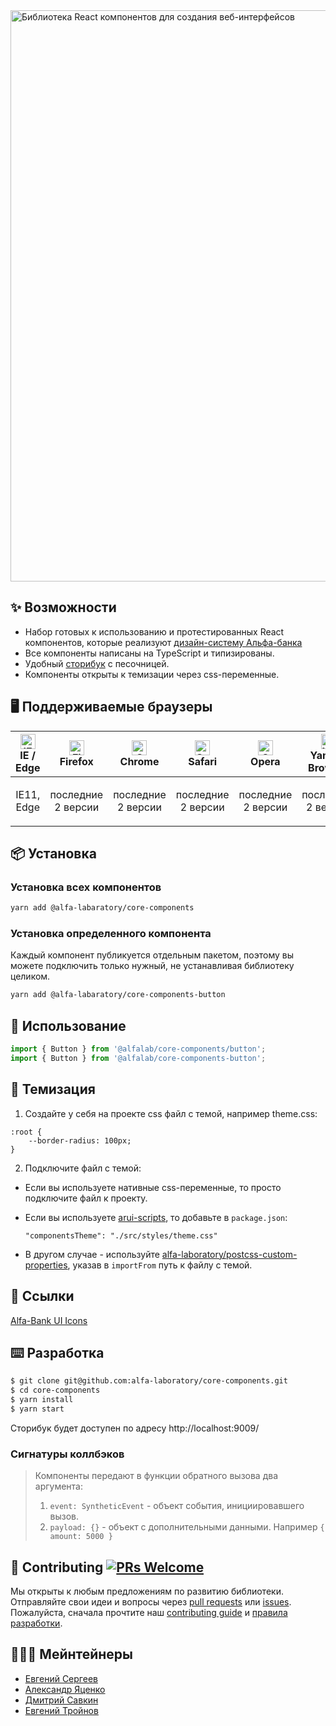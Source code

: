 <img width="914" alt="Библиотека React компонентов для создания веб-интерфейсов" src="https://user-images.githubusercontent.com/109410/78970104-3873e000-7b11-11ea-945d-02f86cad62e0.png">

## ✨ Возможности

- Набор готовых к использованию и протестированных React компонентов, которые реализуют [дизайн-систему Альфа-банка](https://digital.alfabank.ru/principles)
- Все компоненты написаны на TypeScript и типизированы.
- Удобный [сторибук](https://alfa-laboratory.github.io/core-components/) с песочницей.
- Компоненты открыты к темизации через css-переменные.

## 🖥 Поддерживаемые браузеры


| [<img src="https://raw.githubusercontent.com/alrra/browser-logos/master/src/edge/edge_48x48.png" alt="IE / Edge" width="24px" height="24px" />](http://godban.github.io/browsers-support-badges/)</br>IE / Edge | [<img src="https://raw.githubusercontent.com/alrra/browser-logos/master/src/firefox/firefox_48x48.png" alt="Firefox" width="24px" height="24px" />](http://godban.github.io/browsers-support-badges/)</br>Firefox | [<img src="https://raw.githubusercontent.com/alrra/browser-logos/master/src/chrome/chrome_48x48.png" alt="Chrome" width="24px" height="24px" />](http://godban.github.io/browsers-support-badges/)</br>Chrome | [<img src="https://raw.githubusercontent.com/alrra/browser-logos/master/src/safari/safari_48x48.png" alt="Safari" width="24px" height="24px" />](http://godban.github.io/browsers-support-badges/)</br>Safari | [<img src="https://raw.githubusercontent.com/alrra/browser-logos/master/src/opera/opera_48x48.png" alt="Opera" width="24px" height="24px" />](http://godban.github.io/browsers-support-badges/)</br>Opera | [<img src="https://raw.githubusercontent.com/alrra/browser-logos/master/src/yandex/yandex_48x48.png" alt="Yandex Browser" width="24px" height="24px" />](http://godban.github.io/browsers-support-badges/)</br>Yandex Browser |
| --------------------------------------------------------------------------------------------------------------------------------------------------------------------------------------------------------------- | ----------------------------------------------------------------------------------------------------------------------------------------------------------------------------------------------------------------- | ------------------------------------------------------------------------------------------------------------------------------------------------------------------------------------------------------------- | ------------------------------------------------------------------------------------------------------------------------------------------------------------------------------------------------------------- | --------------------------------------------------------------------------------------------------------------------------------------------------------------------------------------------------------- | --------------------------------------------------------------------------------------------------------------------------------------------------------------------------------------------------------------------- |
| <p align="center">IE11, Edge</p>                                                                                                                                                                                            | <p align="center">последние 2 версии</p>                                                                                                                                                                                                  | <p align="center">последние 2 версии</p>                                                                                                                                                                                                | <p align="center">последние 2 версии</p>                                                                                                                                                                                                | <p align="center">последние 2 версии</p>                                                                                                                                                                                            | <p align="center">последние 2 версии</p>                                                                                                                                                                                                        |

## 📦 Установка


### Установка всех компонентов
```bash
yarn add @alfa-labaratory/core-components
```

### Установка определенного компонента

Каждый компонент публикуется отдельным пакетом, поэтому вы можете подключить только нужный, не устанавливая библиотеку целиком.

```bash
yarn add @alfa-labaratory/core-components-button
```

## 🔨 Использование

```jsx
import { Button } from '@alfalab/core-components/button';
import { Button } from '@alfalab/core-components-button';
```

## 💅 Темизация

1. Создайте у себя на проекте css файл с темой, например theme.css:
```
:root {
    --border-radius: 100px;
}
```

2. Подключите файл с темой:
- Если вы используете нативные css-переменные, то просто подключите файл к проекту.

- Если вы используете [arui-scripts](https://github.com/alfa-laboratory/arui-scripts), то добавьте в `package.json`:
   ```
   "сomponentsTheme": "./src/styles/theme.css"
   ```
- В другом случае - используйте [alfa-laboratory/postcss-custom-properties](https://github.com/alfa-laboratory/postcss-custom-properties), указав в `importFrom` путь к файлу с темой.

## 🔗 Ссылки

[Alfa-Bank UI Icons](https://github.com/alfa-laboratory/icons)

## ⌨️ Разработка

```bash
$ git clone git@github.com:alfa-laboratory/core-components.git
$ cd core-components
$ yarn install
$ yarn start
```

Сторибук будет доступен по адресу http://localhost:9009/

### Сигнатуры коллбэков

> Компоненты передают в функции обратного вызова два аргумента:
> 
> 1. `event: SyntheticEvent` - объект события, инициировавшего вызов.
> 2. `payload: {}` - объект с дополнительными данными. Например `{ amount: 5000 }`

## 🤝 Contributing [![PRs Welcome](https://img.shields.io/badge/PRs-welcome-brightgreen.svg?style=flat-square)](http://makeapullrequest.com)

Мы открыты к любым предложениям по развитию библиотеки.
Отправляйте свои идеи и вопросы через [pull requests](https://github.com/alfa-laboratory/core-components/pulls) или [issues](https://github.com/alfa-laboratory/core-components/issues).
Пожалуйста, сначала прочтите наш [contributing guide](https://github.com/alfa-laboratory/core-components/blob/master/.github/CONTRIBUTING.md) и [правила разработки](https://github.com/alfa-laboratory/core-components/wiki/Development).

## 👨🏻‍💻 Мейнтейнеры

* [Евгений Сергеев](https://github.com/SiebenSieben)
* [Александр Яценко](https://github.com/reme3d2y)
* [Дмитрий Савкин](https://github.com/dmitrsavk)
* [Евгений Тройнов](https://github.com/etroynov)
